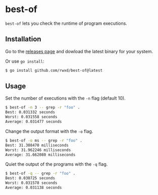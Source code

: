 # best-of

`best-of` lets you check the runtime of program executions.

## Installation

Go to the [releases page](https://github.com/rwxd/best-of/releases) and dowload the latest binary for your system.

Or use `go install`:

```bash
$ go install github.com/rwxd/best-of@latest
```

## Usage

Set the number of executions with the `-n` flag (default 10).

```bash
$ best-of -n 3 -- grep -r "foo" .
Best: 0.031332 seconds
Worst: 0.031558 seconds
Average: 0.031477 seconds
```

Change the output format with the `-o` flag.

```bash
$ best-of -o ms -- grep -r "foo" .
Best: 31.308470 milliseconds
Worst: 31.962246 milliseconds
Average: 31.662080 milliseconds
````

Quiet the output of the programs with the `-q` flag.

```bash
$ best-of -q -- grep -r "foo" .
Best: 0.030725 seconds
Worst: 0.031578 seconds
Average: 0.031138 seconds
```
